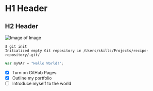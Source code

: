 # H1 Header
## H2 Header
![Image of Image](https://octodex.github.com/images/yaktocat.png)
```
$ git init
Initialized empty Git repository in /Users/skills/Projects/recipe-repository/.git/
```


``` javascript
var myVAr = "Hello World!";
```

- [x] Turn on GitHub Pages
- [x] Outline my portfolio
- [ ] Introduce myself to the world 
